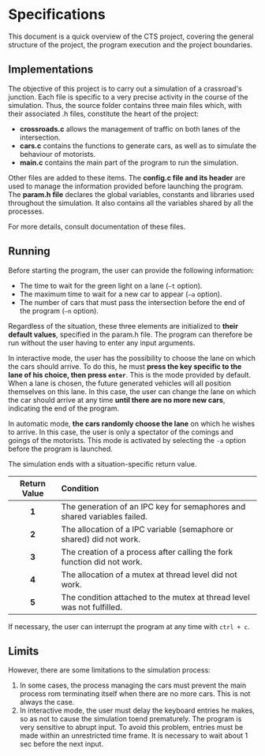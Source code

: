 # Specifications

This document is a quick overview of the CTS project, covering the general structure of the project, the program execution and the project boundaries.

## Implementations

The objective of this project is to carry out a simulation of a crassroad's junction. Each file is specific to a very precise activity in the course of the simulation. Thus, the source folder contains three main files which, with their associated .h files, constitute the heart of the project:

* __crossroads.c__ allows the management of traffic on both lanes of the intersection.
* __cars.c__ contains the functions to generate cars, as well as to simulate the behaviour of motorists.
* __main.c__ contains the main part of the program to run the simulation.

Other files are added to these items. The __config.c file and its header__ are used to manage the information provided before launching the program. The __param.h file__ declares the global variables, constants and libraries used throughout the simulation. It also contains all the variables shared by all the processes.

For more details, consult documentation of these files.

## Running

Before starting the program, the user can provide the following information:

* The time to wait for the green light on a lane (`–t` option).
* The maximum time to wait for a new car to appear (`–a` option).
* The number of cars that must pass the intersection before the end of the program (`–n` option).

Regardless of the situation, these three elements are initialized to __their default values__, specified in the param.h file. The program can therefore be run without the user having to enter any input arguments.

In interactive mode, the user has the possibility to choose the lane on which the cars should arrive. To do this, he must __press the key specific to the lane of his choice, then press `enter`__. This is the mode provided by default. When a lane is chosen, the future generated vehicles will all position themselves on this lane. In this case, the user can change the lane on which the car should arrive at any time __until there are no more new cars__, indicating the end of the program.

In automatic mode, __the cars randomly choose the lane__ on which he wishes to arrive. In this case, the user is only a spectator of the comings and goings of the motorists. This mode is activated by selecting the `-a` option before the program is launched.

The simulation ends with a situation-specific return value.

__Return Value__    | __Condition__
:----------------:  | :-------------
__1__   | The generation of an IPC key for semaphores and shared variables failed.
__2__   | The allocation of a IPC variable (semaphore or shared) did not work.
__3__   | The creation of a process after calling the fork function did not work.
__4__   | The allocation of a mutex at thread level did not work.
__5__   | The condition attached to the mutex at thread level was not fulfilled.

If necessary, the user can interrupt the program at any time with `ctrl + c`.

## Limits

However, there are some limitations to the simulation process:
1. In some cases, the process managing the cars must prevent the main process  rom terminating itself when there are no more cars. This is not always the case.
1. In interactive mode, the user must delay the keyboard entries he makes, so as not to cause the simulation toend prematurely. The program is very sensitive to abrupt input. To avoid this problem, entries must be made within an unrestricted time frame. It is necessary to wait about 1 sec before the next input.
